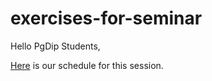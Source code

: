 # exercises-for-seminar

Hello PgDip Students, 

[Here](sessionplan.md) is our schedule for this session.
